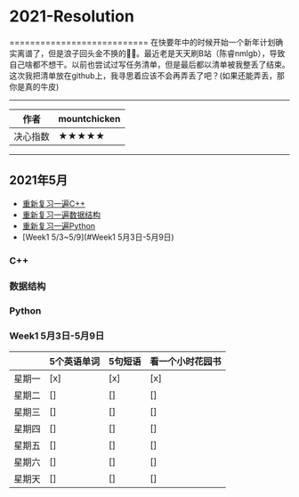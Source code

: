 # 2021-Resolution
===========================
在快要年中的时候开始一个新年计划确实离谱了，但是浪子回头金不换的🤦‍♂️。最近老是天天刷B站（陈睿nmlgb），导致自己啥都不想干。以前也尝试过写任务清单，但是最后都以清单被我整丢了结束。这次我把清单放在github上，我寻思着应该不会再弄丢了吧？(如果还能弄丢，那你是真的牛皮)
****
|作者|mountchicken|
|---|---
|决心指数|★★★★★

****
## 2021年5月
* [重新复习一遍C++](#C++)
* [重新复习一遍数据结构](#数据结构) 
* [重新复习一遍Python](#Python)
* [Week1 5/3~5/9](#Week1 5月3日-5月9日)
### C++

### 数据结构

### Python

### Week1 5月3日-5月9日
| |5个英语单词|5句短语|看一个小时花园书|
|----|----|----|----|
|星期一|[x]|[x]|[x]|
|星期二|[]|[]|[]|
|星期三|[]|[]|[]|
|星期四|[]|[]|[]|
|星期五|[]|[]|[]|
|星期六|[]|[]|[]|
|星期天|[]|[]|[]|


